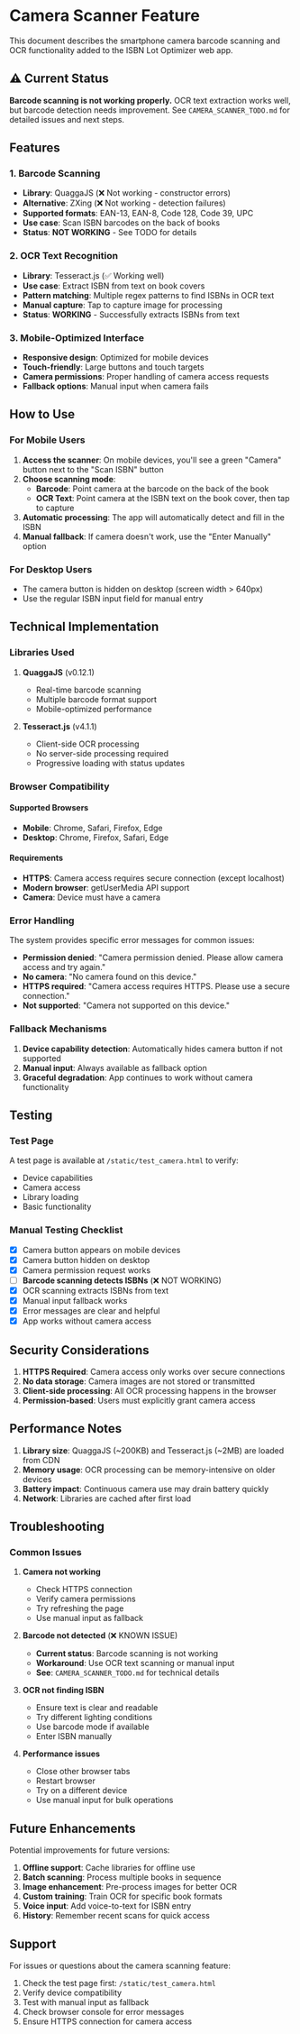 # Camera Scanner Feature

This document describes the smartphone camera barcode scanning and OCR functionality added to the ISBN Lot Optimizer web app.

## ⚠️ Current Status
**Barcode scanning is not working properly.** OCR text extraction works well, but barcode detection needs improvement. See `CAMERA_SCANNER_TODO.md` for detailed issues and next steps.

## Features

### 1. Barcode Scanning
- **Library**: QuaggaJS (❌ Not working - constructor errors)
- **Alternative**: ZXing (❌ Not working - detection failures)
- **Supported formats**: EAN-13, EAN-8, Code 128, Code 39, UPC
- **Use case**: Scan ISBN barcodes on the back of books
- **Status**: **NOT WORKING** - See TODO for details

### 2. OCR Text Recognition
- **Library**: Tesseract.js (✅ Working well)
- **Use case**: Extract ISBN from text on book covers
- **Pattern matching**: Multiple regex patterns to find ISBNs in OCR text
- **Manual capture**: Tap to capture image for processing
- **Status**: **WORKING** - Successfully extracts ISBNs from text

### 3. Mobile-Optimized Interface
- **Responsive design**: Optimized for mobile devices
- **Touch-friendly**: Large buttons and touch targets
- **Camera permissions**: Proper handling of camera access requests
- **Fallback options**: Manual input when camera fails

## How to Use

### For Mobile Users

1. **Access the scanner**: On mobile devices, you'll see a green "Camera" button next to the "Scan ISBN" button
2. **Choose scanning mode**:
   - **Barcode**: Point camera at the barcode on the back of the book
   - **OCR Text**: Point camera at the ISBN text on the book cover, then tap to capture
3. **Automatic processing**: The app will automatically detect and fill in the ISBN
4. **Manual fallback**: If camera doesn't work, use the "Enter Manually" option

### For Desktop Users

- The camera button is hidden on desktop (screen width > 640px)
- Use the regular ISBN input field for manual entry

## Technical Implementation

### Libraries Used

1. **QuaggaJS** (v0.12.1)
   - Real-time barcode scanning
   - Multiple barcode format support
   - Mobile-optimized performance

2. **Tesseract.js** (v4.1.1)
   - Client-side OCR processing
   - No server-side processing required
   - Progressive loading with status updates

### Browser Compatibility

#### Supported Browsers
- **Mobile**: Chrome, Safari, Firefox, Edge
- **Desktop**: Chrome, Firefox, Safari, Edge

#### Requirements
- **HTTPS**: Camera access requires secure connection (except localhost)
- **Modern browser**: getUserMedia API support
- **Camera**: Device must have a camera

### Error Handling

The system provides specific error messages for common issues:

- **Permission denied**: "Camera permission denied. Please allow camera access and try again."
- **No camera**: "No camera found on this device."
- **HTTPS required**: "Camera access requires HTTPS. Please use a secure connection."
- **Not supported**: "Camera not supported on this device."

### Fallback Mechanisms

1. **Device capability detection**: Automatically hides camera button if not supported
2. **Manual input**: Always available as fallback option
3. **Graceful degradation**: App continues to work without camera functionality

## Testing

### Test Page
A test page is available at `/static/test_camera.html` to verify:
- Device capabilities
- Camera access
- Library loading
- Basic functionality

### Manual Testing Checklist

- [x] Camera button appears on mobile devices
- [x] Camera button hidden on desktop
- [x] Camera permission request works
- [ ] **Barcode scanning detects ISBNs** (❌ NOT WORKING)
- [x] OCR scanning extracts ISBNs from text
- [x] Manual input fallback works
- [x] Error messages are clear and helpful
- [x] App works without camera access

## Security Considerations

1. **HTTPS Required**: Camera access only works over secure connections
2. **No data storage**: Camera images are not stored or transmitted
3. **Client-side processing**: All OCR processing happens in the browser
4. **Permission-based**: Users must explicitly grant camera access

## Performance Notes

1. **Library size**: QuaggaJS (~200KB) and Tesseract.js (~2MB) are loaded from CDN
2. **Memory usage**: OCR processing can be memory-intensive on older devices
3. **Battery impact**: Continuous camera use may drain battery quickly
4. **Network**: Libraries are cached after first load

## Troubleshooting

### Common Issues

1. **Camera not working**
   - Check HTTPS connection
   - Verify camera permissions
   - Try refreshing the page
   - Use manual input as fallback

2. **Barcode not detected** (❌ KNOWN ISSUE)
   - **Current status**: Barcode scanning is not working
   - **Workaround**: Use OCR text scanning or manual input
   - **See**: `CAMERA_SCANNER_TODO.md` for technical details

3. **OCR not finding ISBN**
   - Ensure text is clear and readable
   - Try different lighting conditions
   - Use barcode mode if available
   - Enter ISBN manually

4. **Performance issues**
   - Close other browser tabs
   - Restart browser
   - Try on a different device
   - Use manual input for bulk operations

## Future Enhancements

Potential improvements for future versions:

1. **Offline support**: Cache libraries for offline use
2. **Batch scanning**: Process multiple books in sequence
3. **Image enhancement**: Pre-process images for better OCR
4. **Custom training**: Train OCR for specific book formats
5. **Voice input**: Add voice-to-text for ISBN entry
6. **History**: Remember recent scans for quick access

## Support

For issues or questions about the camera scanning feature:

1. Check the test page first: `/static/test_camera.html`
2. Verify device compatibility
3. Test with manual input as fallback
4. Check browser console for error messages
5. Ensure HTTPS connection for camera access
